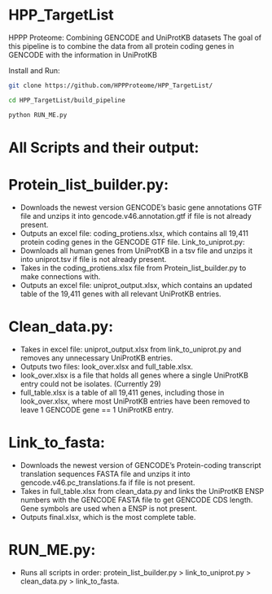 # HPP_TargetList

HPPP Proteome: Combining GENCODE and UniProtKB datasets
The goal of this pipeline is to combine the data from all protein coding genes in GENCODE with the information in UniProtKB

Install and Run:
```bash
git clone https://github.com/HPPProteome/HPP_TargetList/ 

cd HPP_TargetList/build_pipeline 

python RUN_ME.py
```
# All Scripts and their output:

# Protein_list_builder.py:
-	Downloads the newest version GENCODE’s basic gene annotations GTF file and unzips it into gencode.v46.annotation.gtf if file is not already present.
-	Outputs an excel file: coding_protiens.xlsx, which contains all 19,411 protein coding genes in the GENCODE GTF file.
Link_to_uniprot.py:
-	Downloads all human genes from UniProtKB in a tsv file and unzips it into uniprot.tsv if file is not already present.
-	Takes in the coding_protiens.xlsx file from Protein_list_builder.py to make connections with.
-	Outputs an excel file: uniprot_output.xlsx, which contains an updated table of the 19,411 genes with all relevant UniProtKB entries.

  
# Clean_data.py:
-	Takes in excel file: uniprot_output.xlsx from link_to_uniprot.py and removes any unnecessary UniProtKB entries.
-	Outputs two files: look_over.xlsx and full_table.xlsx.
-	look_over.xlsx is a file that holds all genes where a single UniProtKB entry could not be isolates. (Currently 29)
-	full_table.xlsx is a table of all 19,411 genes, including those in look_over.xlsx, where most UniProtKB entries have been removed to leave 1 GENCODE gene == 1 UniProtKB entry.

  
# Link_to_fasta:
-	Downloads the newest version of GENCODE’s Protein-coding transcript translation sequences FASTA file and unzips it into gencode.v46.pc_translations.fa if file is not present.
-	Takes in full_table.xlsx from clean_data.py and links the UniProtKB ENSP numbers with the GENCODE FASTA file to get GENCODE CDS length. Gene symbols are used when a ENSP is not present.
-	Outputs final.xlsx, which is the most complete table.

  
# RUN_ME.py:
-	Runs all scripts in order: protein_list_builder.py > link_to_uniprot.py > clean_data.py >  link_to_fasta.
